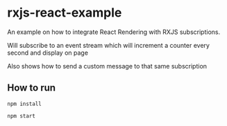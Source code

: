 # rxjs-react-example

An example on how to integrate React Rendering with RXJS subscriptions. 

Will subscribe to an event stream which will increment a counter every second and display on page

Also shows how to send a custom message to that same subscription

## How to run

` npm install `

` npm start `
